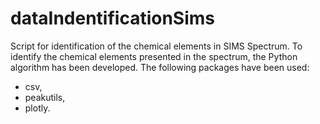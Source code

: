 # dataIndentificationSims

Script for identification of the chemical elements in SIMS Spectrum. To identify the chemical elements presented in the spectrum, the Python algorithm has been developed. The following packages have been used:

- csv,
- peakutils,
- plotly.
